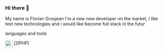 ### Hi there 👋

My name is Florian Grosjean
I'm a new new developer on the market, I like test new technologies and i would like become full stack in the futur 

languages and tools

[<img align="left" width="25px" src="https://cdn.jsdelivr.net/gh/devicons/devicon/icons/php/php-original.svg" />][PHP]
